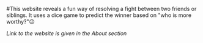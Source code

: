 #This website reveals a fun way of resolving a fight between two friends or siblings. It uses a dice game to predict the winner based on "who is more worthy?"😉

*Link to the website is given in the About section*
